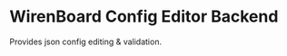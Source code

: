 WirenBoard Config Editor Backend
================================

Provides json config editing & validation.

